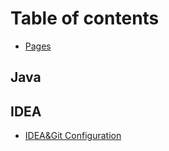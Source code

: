 # Table of contents

* [Pages](README.md)

## Java

## IDEA

* [IDEA&Git Configuration](idea/idea-and-git-configuration.md)

